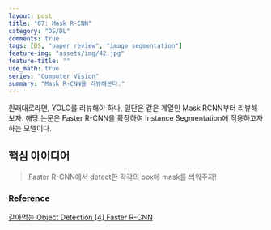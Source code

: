 ```yaml
---
layout: post
title: "07: Mask R-CNN"
category: "DS/DL"
comments: true
tags: [DS, "paper review", "image segmentation"]
feature-img: "assets/img/42.jpg"
feature-title: ""
use_math: true
series: "Computer Vision"
summary: "Mask R-CNN을 리뷰해본다."
---
```


원래대로라면, YOLO를 리뷰해야 하나, 일단은 같은 계열인 Mask RCNN부터 리뷰해보자. 해당 논문은 Faster R-CNN을 확장하여 Instance Segmentation에 적용하고자 하는 모델이다.

## 핵심 아이디어

> Faster R-CNN에서 detect한 각각의 box에 mask를 씌워주자!

### Reference

[갈아먹는 Object Detection [4] Faster R-CNN](https://yeomko.tistory.com/17?category=888201)
